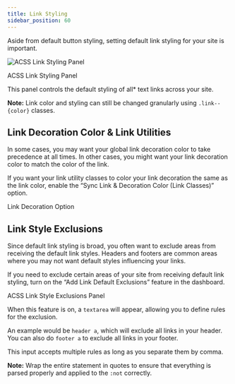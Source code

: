 ```yaml
---
title: Link Styling
sidebar_position: 60
---
```


Aside from default button styling, setting default link styling for your site is important.

![ACSS Link Styling Panel](https://automaticcss.com/wp-content/uploads/CleanShot-2024-09-13-at-13.27.43@2x-1024x768.jpg)

ACSS Link Styling Panel

This panel controls the default styling of all\* text links across your site.

**Note:** Link color and styling can still be changed granularly using `.link--{color}` classes.

## Link Decoration Color & Link Utilities

In some cases, you may want your global link decoration color to take precedence at all times. In other cases, you might want your link decoration color to match the color of the link.

If you want your link utility classes to color your link decoration the same as the link color, enable the “Sync Link & Decoration Color (Link Classes)” option.

Link Decoration Option

## Link Style Exclusions

Since default link styling is broad, you often want to exclude areas from receiving the default link styles. Headers and footers are common areas where you may not want default styles influencing your links.

If you need to exclude certain areas of your site from receiving default link styling, turn on the “Add Link Default Exclusions” feature in the dashboard.

ACSS Link Style Exclusions Panel

When this feature is on, a `textarea` will appear, allowing you to define rules for the exclusion.

An example would be `header a`, which will exclude all links in your header. You can also do `footer a` to exclude all links in your footer.

This input accepts multiple rules as long as you separate them by comma.

**Note:** Wrap the entire statement in quotes to ensure that everything is parsed properly and applied to the `:not` correctly.

